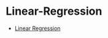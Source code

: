 # Linear-Regression
- [Linear Regression](https://www.youtube.com/playlist?list=PLF596A4043DBEAE9C)
